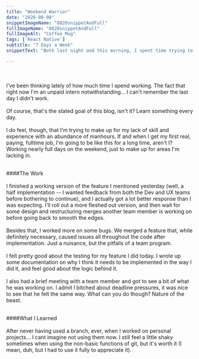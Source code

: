 ```yaml
---
title: "Weekend Warrior"
date: "2020-08-08"
snippetImageName: "8820snippetAndFull"
fullImageName: "8820snippetAndFull"
fullImageAlt: "Coffee Mug"
tags: ['React Native']
subtitle: "7 Days a Week"
snippetText: "Both last night and this morning, I spent time trying to implement a feature from my sprint.  I didn't make good progress, or rather, I just didn't like my implementation.  I was frustrated for most of the day, but I am very happy to say that I was able to get past it."

---
```

<br>
<br>
I've been thinking lately of how much time I spend working.  The fact that right now I'm an unpaid intern notwithstanding... I can't remember the last day I didn't work.
<br>
<br>
Of course, that's the stated goal of this blog, isn't it?  Learn something every day.
<br>
<br>
I do feel, though, that I'm trying to make up for my lack of skill and experience with an abundance of manhours.  If and when I get my first real, paying, fulltime job, I'm going to be like this for a long time, aren't I?  Working nearly full days on the weekend, just to make up for areas I'm lacking in.
<br>
<br>

####The Work
<br>
<br>
I finished a working version of the feature I mentioned yesterday (well, a half implementation -- I wanted feedback from both the Dev and UX teams before bothering to continue), and I actually got a lot better response than I was expecting.  I'll roll out a more fleshed out version, and then wait for some design and restructuring merges another team member is working on before going back to smooth the edges.
<br>
<br>
Besides that, I worked more on some bugs.  We merged a feature that, while definitely necessary, caused issues all throughout the code after implementation.  Just a nuisance, but the pitfalls of a team program.
<br>
<br>
I felt pretty good about the testing for my feature I did today.  I wrote up some documentation on why I think it needs to be implemented in the way I did it, and feel good about the logic behind it.
<br>
<br>
I also had a brief meeting with a team member and got to see a bit of what he was working on.  I admit I bitched about deadline pressures, it was nice to see that he felt the same way.  What can you do though?  Nature of the beast.
<br>
<br>

####What I Learned
<br>
<br>
After never having used a branch, ever, when I worked on personal projects... I cant imagine not using them now.  I still feel a little shaky sometimes when using the non-basic functions of git, but it's worth it (I mean, duh, but I had to use it fully to appreciate it).
<br>
<br>
